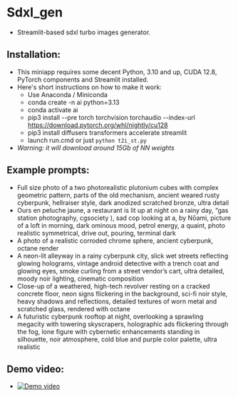 # Sdxl_gen

  - Streamlit-based sdxl turbo images generator.


## Installation:

  - This miniapp requires some decent Python, 3.10 and up, CUDA 12.8, PyTorch components and Streamlit installed.
  - Here's short instructions on how to make it work:
    - Use Anaconda / Miniconda
    - conda create -n ai python=3.13
    - conda activate ai
    - pip3 install --pre torch torchvision torchaudio --index-url https://download.pytorch.org/whl/nightly/cu128
    - pip3 install diffusers transformers accelerate streamlit
    - launch run.cmd or just `python t2i_st.py`
  - *Warning: it will download around 15Gb of NN weights*


## Example prompts:

  - Full size photo of a two photorealistic plutonium cubes with complex geometric pattern, parts of the old mechanism, ancient weared rusty cyberpunk, hellraiser style, dark anodized scratched bronze, ultra detail
  - Ours en peluche jaune, a restaurant is lit up at night on a rainy day, “gas station photography, cgsociety ), sad cop looking at a, by Nōami, picture of a loft in morning, dark ominous mood, petrol energy, a quaint, photo realistic symmetrical, drive out, pouring, terminal dark
  - A photo of a realistic corroded chrome sphere, ancient cyberpunk, octane render
  - A neon-lit alleyway in a rainy cyberpunk city, slick wet streets reflecting glowing holograms, vintage android detective with a trench coat and glowing eyes, smoke curling from a street vendor’s cart, ultra detailed, moody noir lighting, cinematic composition
  - Close-up of a weathered, high-tech revolver resting on a cracked concrete floor, neon signs flickering in the background, sci-fi noir style, heavy shadows and reflections, detailed textures of worn metal and scratched glass, rendered with octane
  - A futuristic cyberpunk rooftop at night, overlooking a sprawling megacity with towering skyscrapers, holographic ads flickering through the fog, lone figure with cybernetic enhancements standing in silhouette, noir atmosphere, cold blue and purple color palette, ultra realistic

## Demo video:
  - [![Demo video]()](https://youtu.be/thDtiN_u4DY)